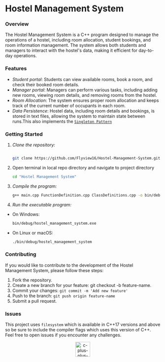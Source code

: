 # Hostel Management System

### Overview
The Hostel Management System is a C++ program designed to manage the operations of a hostel, including room allocation, student bookings, and room information management. The system allows both students and managers to interact with the hostel's data, making it efficient for day-to-day operations.

### Features
- *Student portal*: Students can view available rooms, book a room, and check their booked room details.
- *Manager portal*: Managers can perform various tasks, including adding new rooms, viewing room details, and removing rooms from the hostel.
- *Room Allocation*: The system ensures proper room allocation and keeps track of the current number of occupants in each room.
- *Data Persistence*: Hostel data, including room details and bookings, is stored in text files, allowing the system to maintain state between runs.This also implements the [`Singleton Pattern`](https://www.digitalocean.com/community/tutorials/java-singleton-design-pattern-best-practices-examples)


### Getting Started
1. *Clone the repository:*

   ```bash

   git clone https://github.com/Flyview16/Hostel-Management-System.git

2. Open terminal in local repo directory and navigate to project directory

    ```bash
    cd "Hostel Management System"

3. *Compile the program:*
    
    ```bash
    g++ main.cpp FunctionDefinition.cpp ClassDefinitions.cpp -o bin/debug/hostel_management_system

4. *Run the executable program:*
- On Windows:

    ```bash
    bin/debug/hostel_management_system.exe

- On Linux or macOS:

    ```bash
    ./bin/debug/hostel_management_system

### Contributing
If you would like to contribute to the development of the Hostel Management System, please follow these steps:

1. Fork the repository.
2. Create a new branch for your feature: git checkout -b feature-name.
3. Commit your changes: `git commit -m 'Add new feature'`
4. Push to the branch:  `git push origin feature-name`
5. Submit a pull request.

### Issues
This project uses `filesystem` which is available in C++17 versions and above so be sure to include the compiler flags which uses this version of C++. Feel free to open issues if you encounter any challenges.

<p align = "center">
<img width="48" height="48" src="https://img.icons8.com/fluency/144/c-plus-plus-logo.png" alt="c-plus-plus-logo"/>
</p>
